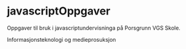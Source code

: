 # javascriptOppgaver

Oppgaver til bruk i javascriptundervisninga på Porsgrunn VGS Skole.

Informasjonsteknologi og medieprosuksjon